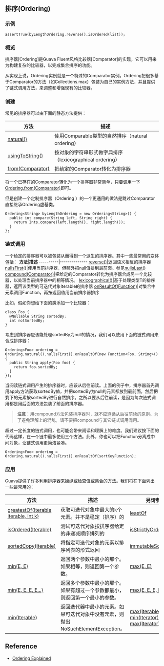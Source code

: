 ## 排序(Ordering)
### 示例
```
assertTrue(byLengthOrdering.reverse().isOrdered(list));
```
### 概览
排序器[Ordering]是Guava Fluent风格比较器[Comparator]的实现，它可以用来为构建复杂的比较器，以完成集合排序的功能。

从实现上说，Ordering实例就是一个特殊的Comparator实例。Ordering把很多基于Comparator的方法（如Collections.max）包装为自己的实例方法，并且提供了链式调用方法，来调整和增强现有的比较器。
### 创建
常见的排序器可以由下面的静态方法提供：

**方法**|**描述**
----------|--------------
[natural()](http://google.github.io/guava/releases/snapshot/api/docs/com/google/common/collect/Ordering.html#natural--)|使用Comparable类型的自然排序（natural ordering）
[usingToString()](http://google.github.io/guava/releases/snapshot/api/docs/com/google/common/collect/Ordering.html#usingToString--)|按对象的字符串形式做字典排序（lexicographical ordering）
[from(Comparator)](http://google.github.io/guava/releases/snapshot/api/docs/com/google/common/collect/Ordering.html#from-java.util.Comparator-)|把给定的Comparator转化为排序器

将一个已存在的Comparator转化为一个排序器非常简单，只要调用一下[Ordering.from(Comparator)](http://google.github.io/guava/releases/snapshot/api/docs/com/google/common/collect/Ordering.html#from-java.util.Comparator-)即可。

但是创建一个定制排序器（Ordering ）的一个更通用的做法是跳过Comparator直接继承Ordering虚基类。
```
Ordering<String> byLengthOrdering = new Ordering<String>() {
  public int compare(String left, String right) {
    return Ints.compare(left.length(), right.length());
  }
};
```
### 链式调用
一个给定的排序器可以被包装从而得到一个派生的排序器。其中一些最常用的变体包括：
**方法**|**描述**
----------|--------------
[reverse()](http://google.github.io/guava/releases/snapshot/api/docs/com/google/common/collect/Ordering.html#reverse--)|返回语义相反的排序器
[nullsFirst()](http://google.github.io/guava/releases/snapshot/api/docs/com/google/common/collect/Ordering.html#nullsFirst--)|使用当前排序器，但额外把null值排到最前面。参见[nullsLast()](http://google.github.io/guava/releases/snapshot/api/docs/com/google/common/collect/Ordering.html#nullsLast--)
[compound(Comparator)](http://google.github.io/guava/releases/snapshot/api/docs/com/google/common/collect/Ordering.html#compound-java.util.Comparator-)|把给定的Comparator转化为排序器合成另一个比较器，以处理当前排序器中的相等情况。
[lexicographical()](http://google.github.io/guava/releases/snapshot/api/docs/com/google/common/collect/Ordering.html#lexicographical--)|基于处理类型T的排序器，返回该类型的可迭代对象Iterable<T>的排序器
[onResultOf(Function)](http://google.github.io/guava/releases/snapshot/api/docs/com/google/common/collect/Ordering.html#onResultOf-com.google.common.base.Function-)|对集合中元素调用Function，再按返回值用当前排序器排序

比如，假如你想给下面的类添加一个比较器：
```
class Foo {
  @Nullable String sortedBy;
  int notSortedBy;
}
```
考虑到排序器应该能处理sortedBy为null的情况，我们可以使用下面的链式调用来合成排序器：
```
Ordering<Foo> ordering = Ordering.natural().nullsFirst().onResultOf(new Function<Foo, String>() {
  public String apply(Foo foo) {
    return foo.sortedBy;
  }
});
```

当阅读链式调用产生的排序器时，应该从后往前读。上面的例子中，排序器首先调用apply方法获取sortedBy值，并把sortedBy为null的元素都放到最前面，然后把剩下的元素按sortedBy进行自然排序。之所以要从后往前读，是因为每次链式调用都是用后面的方法包装了前面的排序器。

> **注意**：用compound方法包装排序器时，就不应遵循从后往前读的原则。为了避免理解上的混乱，请不要把compound与其它链式调用混用。

超过一定长度的链式调用，也可能会带来阅读和理解上的难度。我们建议按下面的代码这样，在一个链中最多使用三个方法。此外，你也可以把Function分离成中间对象，让链式调用更简洁紧凑。
```
Ordering<Foo> ordering = Ordering.natural().nullsFirst().onResultOf(sortKeyFunction);
```
### 应用
Guava提供了许多利用排序器来操纵或检查值或集合的方法。我们将在下面列出一些最常用的：

**方法**|**描述**|**另请参见**  
----------|---------------|---------------
[greatestOf(Iterable iterable, int k)](http://google.github.io/guava/releases/snapshot/api/docs/com/google/common/collect/Ordering.html#greatestOf-java.lang.Iterable-int-)|获取可迭代对象中最大的k个元素。并不是稳定（排序）的|[leastOf](http://google.github.io/guava/releases/snapshot/api/docs/com/google/common/collect/Ordering.html#leastOf-java.lang.Iterable-int-)
[isOrdered(Iterable)](http://google.github.io/guava/releases/snapshot/api/docs/com/google/common/collect/Ordering.html#isOrdered-java.lang.Iterable-)|测试可迭代对象按排序器给定的非递减顺序排列的|[isStrictlyOrdered](http://google.github.io/guava/releases/snapshot/api/docs/com/google/common/collect/Ordering.html#isStrictlyOrdered-java.lang.Iterable-)
[sortedCopy(Iterable)](http://google.github.io/guava/releases/snapshot/api/docs/com/google/common/collect/Ordering.html#sortedCopy-java.lang.Iterable-)|将指定可迭代对象的元素以排序列表的形式返回|[immutableSortedCopy](http://google.github.io/guava/releases/snapshot/api/docs/com/google/common/collect/Ordering.html#immutableSortedCopy-java.lang.Iterable-)
[min(E, E)](http://google.github.io/guava/releases/snapshot/api/docs/com/google/common/collect/Ordering.html#min-E-E-)|返回两个参数中最小的那个。如果相等，则返回第一个参数。|[max(E, E)](http://google.github.io/guava/releases/snapshot/api/docs/com/google/common/collect/Ordering.html#max-E-E-)
[min(E, E, E, E...)](http://google.github.io/guava/releases/snapshot/api/docs/com/google/common/collect/Ordering.html#min-E-E-E-E...-)|返回多个参数中最小的那个。如果有超过一个参数都最小，则返回第一个最小的参数。|[max(E, E, E, E...)](http://google.github.io/guava/releases/snapshot/api/docs/com/google/common/collect/Ordering.html#max-E-E-E-E...-)
[min(Iterable)](http://google.github.io/guava/releases/snapshot/api/docs/com/google/common/collect/Ordering.html#min-java.lang.Iterable-)|返回迭代器中最小的元素。如果可迭代对象中没有元素，则抛出NoSuchElementException。|[max(Iterable)](http://google.github.io/guava/releases/snapshot/api/docs/com/google/common/collect/Ordering.html#max-java.lang.Iterable-), [min(Iterator)](http://google.github.io/guava/releases/snapshot/api/docs/com/google/common/collect/Ordering.html#min-java.util.Iterator-), [max(Iterator)](http://google.github.io/guava/releases/snapshot/api/docs/com/google/common/collect/Ordering.html#max-java.util.Iterator-)


## Reference
- [Ordering Explained](https://github.com/google/guava/wiki/OrderingExplained)